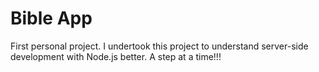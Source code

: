 # Bible App
First personal project. I undertook this project to understand server-side development with Node.js better. A step at a time!!!
